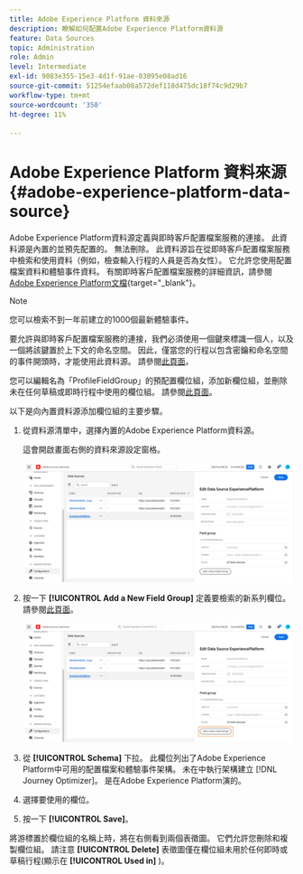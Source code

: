 ```yaml
---
title: Adobe Experience Platform 資料來源
description: 瞭解如何配置Adobe Experience Platform資料源
feature: Data Sources
topic: Administration
role: Admin
level: Intermediate
exl-id: 9083e355-15e3-4d1f-91ae-03095e08ad16
source-git-commit: 51254efaab08a572def118d475dc18f74c9d29b7
workflow-type: tm+mt
source-wordcount: '350'
ht-degree: 11%

---
```


# Adobe Experience Platform 資料來源 {#adobe-experience-platform-data-source}

Adobe Experience Platform資料源定義與即時客戶配置檔案服務的連接。 此資料源是內置的並預先配置的。 無法刪除。 此資料源旨在從即時客戶配置檔案服務中檢索和使用資料（例如，檢查輸入行程的人員是否為女性）。 它允許您使用配置檔案資料和體驗事件資料。 有關即時客戶配置檔案服務的詳細資訊，請參閱 [Adobe Experience Platform文檔](https://experienceleague.adobe.com/docs/experience-platform/profile/home.html?lang=zh-Hant){target=&quot;_blank&quot;}。

>[!NOTE]
>
>您可以檢索不到一年前建立的1000個最新體驗事件。

要允許與即時客戶配置檔案服務的連接，我們必須使用一個鍵來標識一個人，以及一個將該鍵置於上下文的命名空間。 因此，僅當您的行程以包含密鑰和命名空間的事件開頭時，才能使用此資料源。 請參閱[此頁面](../building-journeys/journey.md)。

您可以編輯名為「ProfileFieldGroup」的預配置欄位組，添加新欄位組，並刪除未在任何草稿或即時行程中使用的欄位組。 請參閱[此頁面](../datasource/configure-data-sources.md#define-field-groups)。

以下是向內置資料源添加欄位組的主要步驟。

1. 從資料源清單中，選擇內置的Adobe Experience Platform資料源。

   這會開啟畫面右側的資料來源設定窗格。

   ![](../assets/journey23.png)

1. 按一下 **[!UICONTROL Add a New Field Group]** 定義要檢索的新系列欄位。 請參閱[此頁面](../datasource/configure-data-sources.md#define-field-groups)。

   ![](../assets/journey24.png)

1. 從 **[!UICONTROL Schema]** 下拉。 此欄位列出了Adobe Experience Platform中可用的配置檔案和體驗事件架構。 未在中執行架構建立 [!DNL Journey Optimizer]。 是在Adobe Experience Platform演的。
1. 選擇要使用的欄位。
1. 按一下 **[!UICONTROL Save]**。

將游標置於欄位組的名稱上時，將在右側看到兩個表徵圖。 它們允許您刪除和複製欄位組。 請注意 **[!UICONTROL Delete]** 表徵圖僅在欄位組未用於任何即時或草稿行程(顯示在 **[!UICONTROL Used in]** )。
